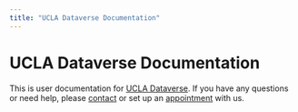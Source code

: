 ```yaml
---
title: "UCLA Dataverse Documentation"
---
```


# UCLA Dataverse Documentation

This is user documentation for [UCLA Dataverse](https://dataverse.ucla.edu/). If you have any questions or need help, please [contact](https://jira.library.ucla.edu/servicedesk/customer/portal/16/) or set up an [appointment](https://calendly.com/data-science-team/dataverse-data-publishing?back=1&month=2019-09) with us. 

